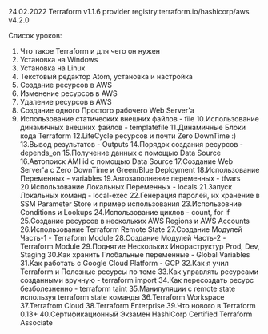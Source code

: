 24.02.2022
Terraform v1.1.6
provider registry.terraform.io/hashicorp/aws v4.2.0

Список уроков:

1. Что такое Terraform и для чего он нужен
2. Установка на Windows
3. Установка на Linux
4. Текстовый редактор Atom, установка и настройка
5. Создание ресурсов в AWS
6. Изменение ресурсов в AWS
7. Удаление ресурсов в AWS
8. Создание одного Простого рабочего Web Server'а
9. Использование статических внешних файлов - file
10.Использование динамичных внешних файлов - templatefile
11.Динамичные Блоки кода Terraform
12.LifeCycle ресурсов и почти Zero DownTime :)
13.Вывод результатов - Outputs
14.Порядок создания ресурсов - depends_on
15.Получение данных с помощью Data Source
16.Автопоиск AMI id с помощью Data Source
17.Создание Web Server'а c Zero DownTime и Green/Blue Deployment
18.Использование Переменных - variables
19.Автозаполнение переменных - tfvars
20.Использование Локальных Переменных - locals
21.Запуск Локальных команд - local-exec
22.Генерация паролей, их хранение в SSM Parameter Store и пример использования
23.Использовние Conditions и Lookups
24.Использование циклов - count, for if
25.Создание ресурсов в нескольких AWS Regions и AWS Accounts
26.Использование Terraform Remote State
27.Создание Модулей Часть-1 - Terraform Module
28.Создание Модулей Часть-2 - Terraform Module
29.Поднятие Нескольких Инфраструктур Prod, Dev, Staging
30.Как хранить Глобальные переменные  - Global Variables
31.Как работать с Google Cloud Platform - GCP
32.Как я учил Terraform и Полезные ресурсы по теме
33.Как управлять ресурсами созданными вручную  - terraform import
34.Как пересоздать ресурс безболезненно - terraform taint
35.Манипуляции с remote state используя terraform state команды
36.Terraform Workspace
37.Terrafrom Cloud
38.Terraform Enterprise
39.Что нового в Terraform 0.13+
40.Сертификационный Экзамен HashiCorp Certified Terraform Associate
